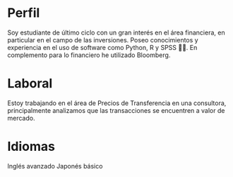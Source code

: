 # Perfil
Soy estudiante de último ciclo con un gran interés en el área financiera, en particular en el campo de las inversiones. Poseo conocimientos y experiencia en el uso de software como Python, R y SPSS 👩‍💻.
En complemento para lo financiero he utilizado Bloomberg. 

# Laboral
Estoy trabajando en el área de Precios de Transferencia en una consultora, principalmente analizamos que las transacciones se encuentren a valor de mercado. 

# Idiomas 
Inglés avanzado
Japonés básico
